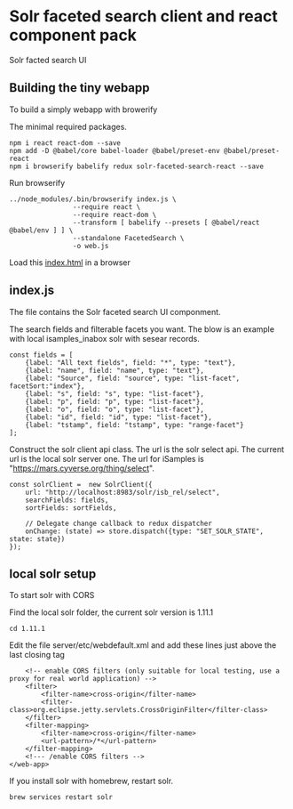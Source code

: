 # Solr faceted search client and react component pack
Solr facted search UI

## Building the tiny webapp

To build a simply webapp with browerify

The minimal required packages.
```
npm i react react-dom --save
npm add -D @babel/core babel-loader @babel/preset-env @babel/preset-react
npm i browserify babelify redux solr-faceted-search-react --save 
```

Run browserify
```
../node_modules/.bin/browserify index.js \
                --require react \
                --require react-dom \
                --transform [ babelify --presets [ @babel/react @babel/env ] ] \
                --standalone FacetedSearch \
                -o web.js
```

Load this [index.html](index.html) in a browser

## index.js
The file contains the Solr faceted search UI componment.

The search fields and filterable facets you want. The blow is an example with local isamples_inabox solr with sesear records.
```
const fields = [
    {label: "All text fields", field: "*", type: "text"},
    {label: "name", field: "name", type: "text"},
    {label: "Source", field: "source", type: "list-facet", facetSort:"index"},
    {label: "s", field: "s", type: "list-facet"},
    {label: "p", field: "p", type: "list-facet"},
    {label: "o", field: "o", type: "list-facet"},
    {label: "id", field: "id", type: "list-facet"},
    {label: "tstamp", field: "tstamp", type: "range-facet"}
];
```

Construct the solr client api class.
The url is the solr select api. The current url is the local solr server one.
The url for iSamples is "https://mars.cyverse.org/thing/select". 
```
const solrClient = 	new SolrClient({
	url: "http://localhost:8983/solr/isb_rel/select",
	searchFields: fields,
	sortFields: sortFields,

	// Delegate change callback to redux dispatcher
	onChange: (state) => store.dispatch({type: "SET_SOLR_STATE", state: state})
});
```

## local solr setup
To start solr with CORS

Find the local solr folder, the current solr version is 1.11.1
```
cd 1.11.1
```

Edit the file server/etc/webdefault.xml and add these lines just above the last closing tag
```
	<!-- enable CORS filters (only suitable for local testing, use a proxy for real world application) -->
	<filter>
		<filter-name>cross-origin</filter-name>
		<filter-class>org.eclipse.jetty.servlets.CrossOriginFilter</filter-class>
	</filter>
	<filter-mapping>
		<filter-name>cross-origin</filter-name>
		<url-pattern>/*</url-pattern>
	</filter-mapping>
	<!--- /enable CORS filters -->
</web-app>
```

If you install solr with homebrew, restart solr.
```
brew services restart solr
```
